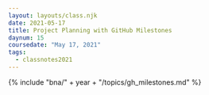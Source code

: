```yaml
---
layout: layouts/class.njk
date: 2021-05-17
title: Project Planning with GitHub Milestones
daynum: 15
coursedate: "May 17, 2021"
tags:
  - classnotes2021
---
```


{% include "bna/" + year + "/topics/gh_milestones.md" %}
